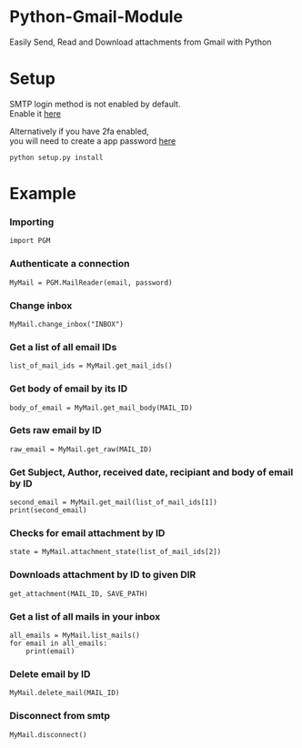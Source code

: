 # Python-Gmail-Module
Easily Send, Read and Download attachments from Gmail with Python  

# Setup  
  
SMTP login method is not enabled by default.  
Enable it [here](https://myaccount.google.com/lesssecureapps)  
  
Alternatively if you have 2fa enabled,  
you will need to create a app password [here](https://myaccount.google.com/apppasswords)  
  
```
python setup.py install 
```
  
# Example

### Importing
```
import PGM
```
### Authenticate a connection
```
MyMail = PGM.MailReader(email, password)
```
### Change inbox
```
MyMail.change_inbox("INBOX")
```

### Get a list of all email IDs
```
list_of_mail_ids = MyMail.get_mail_ids()
```
### Get body of email by its ID
```
body_of_email = MyMail.get_mail_body(MAIL_ID)
```
### Gets raw email by ID
```
raw_email = MyMail.get_raw(MAIL_ID)
```
### Get Subject, Author, received date, recipiant and body of email by ID
```
second_email = MyMail.get_mail(list_of_mail_ids[1])
print(second_email)
```
### Checks for email attachment by ID
```
state = MyMail.attachment_state(list_of_mail_ids[2])
```

### Downloads attachment by ID to given DIR
```
get_attachment(MAIL_ID, SAVE_PATH)
```
### Get a list of all mails in your inbox
```
all_emails = MyMail.list_mails()
for email in all_emails:
    print(email)
```
### Delete email by ID
```
MyMail.delete_mail(MAIL_ID)
```
### Disconnect from smtp
```
MyMail.disconnect()
```
